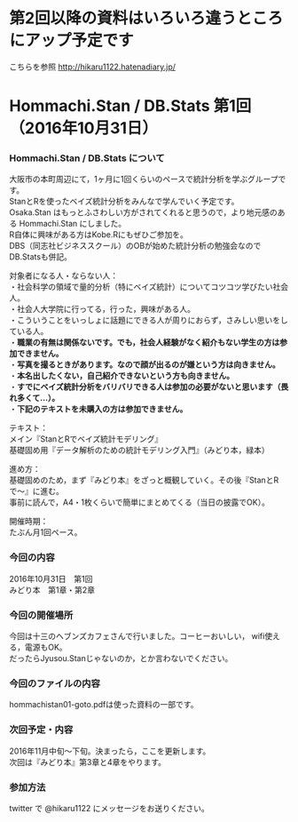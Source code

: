 # 第2回以降の資料はいろいろ違うところにアップ予定です

こちらを参照
http://hikaru1122.hatenadiary.jp/

# Hommachi.Stan / DB.Stats 第1回（2016年10月31日）

### Hommachi.Stan / DB.Stats について
大阪市の本町周辺にて，1ヶ月に1回くらいのペースで統計分析を学ぶグループです。  
StanとRを使ったベイズ統計分析をみんなで学んでいく予定です。  
Osaka.Stan はもっとふさわしい方がされてくれると思うので，より地元感のある Hommachi.Stan にしました。  
R自体に興味がある方はKobe.Rにもぜひご参加を。  
DBS（同志社ビジネススクール）のOBが始めた統計分析の勉強会なのでDB.Statsも併記。

対象者になる人・ならない人：  
・社会科学の領域で量的分析（特にベイズ統計）についてコツコツ学びたい社会人。  
・社会人大学院に行ってる，行った，興味がある人。  
・こういうことをいっしょに話題にできる人が周りにおらず，さみしい思いをしている人。  
・**職業の有無は関係ないです。でも，社会人経験がなく紹介もない学生の方は参加できません。**  
・**写真を撮るときがあります。なので顔が出るのが嫌という方は向きません。**  
・**本名出したくない，自己紹介できないという方も向きません。**  
・**すでにベイズ統計分析をバリバリできる人は参加の必要がないと思います（畏れ多くて…）。**  
・**下記のテキストを未購入の方は参加できません。**

テキスト：  
メイン『StanとRでベイズ統計モデリング』  
基礎固め用『データ解析のための統計モデリング入門』（みどり本，緑本）

進め方：  
基礎固めのため，まず『みどり本』をざっと概観していく。その後『StanとRで〜』に進む。  
事前に読んで，A4・1枚くらいで簡単にまとめてくる（当日の披露でOK）。

開催時期：  
たぶん月1回ペース。

### 今回の内容
2016年10月31日　第1回  
みどり本　第1章・第2章

### 今回の開催場所
今回は十三のヘブンズカフェさんで行いました。コーヒーおいしい， wifi使える，電源もOK。  
だったらJyusou.Stanじゃないのか，とか言わないでください。

### 今回のファイルの内容
hommachistan01-goto.pdfは使った資料の一部です。

### 次回予定・内容
2016年11月中旬〜下旬。決まったら，ここを更新します。  
次回は『みどり本』第3章と4章をやります。

### 参加方法
twitter で @hikaru1122 にメッセージをお送りください。
